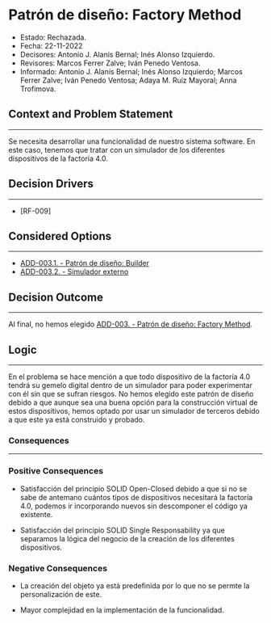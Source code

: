 # Patrón de diseño: Factory Method

- Estado: Rechazada.
- Fecha: 22-11-2022
- Decisores: Antonio J. Alanís Bernal; Inés Alonso Izquierdo.
- Revisores: Marcos Ferrer Zalve; Iván Penedo Ventosa.
- Informado: Antonio J. Alanís Bernal; Inés Alonso Izquierdo; Marcos Ferrer Zalve; Iván Penedo Ventosa; Adaya M. Ruíz Mayoral; Anna Trofimova.

## Context and Problem Statement

---
Se necesita desarrollar una funcionalidad de nuestro sistema software. En este caso, tenemos que tratar con un simulador de los diferentes dispositivos de la factoría 4.0.

## Decision Drivers

---

- [RF-009]

## Considered Options

---

- [ADD-003.1. - Patrón de diseño: Builder](./ADD-003.1.md)
- [ADD-003.2. - Simulador externo](./ADD-003.2.md)

## Decision Outcome

---
Al final, no hemos elegido [ADD-003. - Patrón de diseño: Factory Method](./ADD-003.md).

## Logic

---
En el problema se hace mención a que todo dispositivo de la factoría 4.0 tendrá su gemelo digital dentro de un simulador para poder experimentar con él sin que se sufran riesgos. No hemos elegido este patrón de diseño debido a que aunque sea una buena opción para la construcción virtual de estos dispositivos, hemos optado por usar un simulador de terceros debido a que este ya está construido y probado.

### Consequences

---

### Positive Consequences

- Satisfacción del principio SOLID Open-Closed debido a que si no se sabe de antemano cuántos tipos de dispositivos necesitará la factoría 4.0, podemos ir incorporando nuevos sin descomponer el código ya existente.

- Satisfacción del principio SOLID Single Responsability ya que separamos la lógica del negocio de la creación de los diferentes dispositivos.

### Negative Consequences

- La creación del objeto ya está predefinida por lo que no se permte la personalización de este.
  
- Mayor complejidad en la implementación de la funcionalidad.
